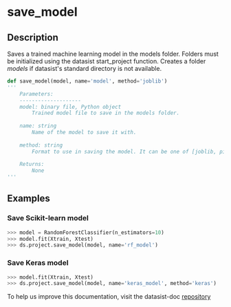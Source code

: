 # save\_model

## Description

Saves a trained machine learning model in the models folder. Folders must be initialized using the datasist start\_project function. Creates a folder _models_ if datasist's standard directory is not available.

```python
def save_model(model, name='model', method='joblib')
'''
    Parameters:
    --------------------
    model: binary file, Python object
        Trained model file to save in the models folder.
        
    name: string
        Name of the model to save it with.
    
    method: string
        Format to use in saving the model. It can be one of [joblib, pickle or keras].
    
    Returns:
        None  
''' 
```

## Examples

### Save Scikit-learn model

```python
>>> model = RandomForestClassifier(n_estimators=10)
>>> model.fit(Xtrain, Xtest)
>>> ds.project.save_model(model, name='rf_model')
```

### Save Keras model

```python
>>> model.fit(Xtrain, Xtest)
>>> ds.project.save_model(model, name='keras_model', method='keras')
```

To help us improve this documentation, visit the datasist-doc [repository](https://github.com/risenW/datasist-doc) 

